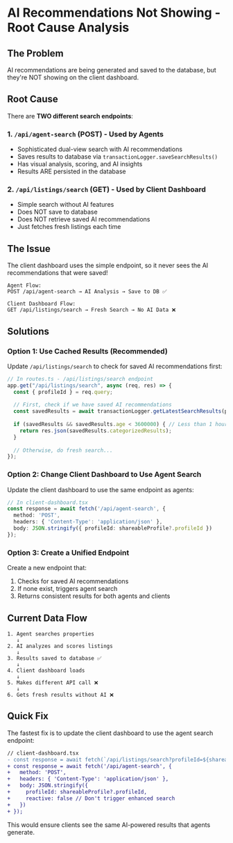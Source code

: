 # AI Recommendations Not Showing - Root Cause Analysis

## The Problem

AI recommendations are being generated and saved to the database, but they're NOT showing on the client dashboard.

## Root Cause

There are **TWO different search endpoints**:

### 1. `/api/agent-search` (POST) - Used by Agents
- Sophisticated dual-view search with AI recommendations
- Saves results to database via `transactionLogger.saveSearchResults()`
- Has visual analysis, scoring, and AI insights
- Results ARE persisted in the database

### 2. `/api/listings/search` (GET) - Used by Client Dashboard
- Simple search without AI features
- Does NOT save to database
- Does NOT retrieve saved AI recommendations
- Just fetches fresh listings each time

## The Issue

The client dashboard uses the simple endpoint, so it never sees the AI recommendations that were saved!

```
Agent Flow:
POST /api/agent-search → AI Analysis → Save to DB ✅

Client Dashboard Flow:
GET /api/listings/search → Fresh Search → No AI Data ❌
```

## Solutions

### Option 1: Use Cached Results (Recommended)
Update `/api/listings/search` to check for saved AI recommendations first:

```typescript
// In routes.ts - /api/listings/search endpoint
app.get("/api/listings/search", async (req, res) => {
  const { profileId } = req.query;
  
  // First, check if we have saved AI recommendations
  const savedResults = await transactionLogger.getLatestSearchResults(profileId);
  
  if (savedResults && savedResults.age < 3600000) { // Less than 1 hour old
    return res.json(savedResults.categorizedResults);
  }
  
  // Otherwise, do fresh search...
});
```

### Option 2: Change Client Dashboard to Use Agent Search
Update the client dashboard to use the same endpoint as agents:

```typescript
// In client-dashboard.tsx
const response = await fetch('/api/agent-search', {
  method: 'POST',
  headers: { 'Content-Type': 'application/json' },
  body: JSON.stringify({ profileId: shareableProfile?.profileId })
});
```

### Option 3: Create a Unified Endpoint
Create a new endpoint that:
1. Checks for saved AI recommendations
2. If none exist, triggers agent search
3. Returns consistent results for both agents and clients

## Current Data Flow

```
1. Agent searches properties
   ↓
2. AI analyzes and scores listings
   ↓
3. Results saved to database ✅
   ↓
4. Client dashboard loads
   ↓
5. Makes different API call ❌
   ↓
6. Gets fresh results without AI ❌
```

## Quick Fix

The fastest fix is to update the client dashboard to use the agent search endpoint:

```diff
// client-dashboard.tsx
- const response = await fetch(`/api/listings/search?profileId=${shareableProfile?.profileId}`);
+ const response = await fetch('/api/agent-search', {
+   method: 'POST',
+   headers: { 'Content-Type': 'application/json' },
+   body: JSON.stringify({ 
+     profileId: shareableProfile?.profileId,
+     reactive: false // Don't trigger enhanced search
+   })
+ });
```

This would ensure clients see the same AI-powered results that agents generate.